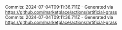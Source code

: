 Commits: 2024-07-04T09:11:36.711Z - Generated via https://github.com/marketplace/actions/artificial-grass
<br>
Commits: 2024-07-04T09:11:36.711Z - Generated via https://github.com/marketplace/actions/artificial-grass
<br>
